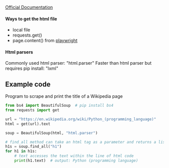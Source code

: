 [Official Documentation](https://www.crummy.com/software/BeautifulSoup/bs4/doc/)
#### Ways to get the html file
- local file
- requests.get()
- page.content() from [playwright](playwright.ipynb)
#### Html parsers
Commonly used html parser: "html.parser"
Faster than html parser but requires pip install: "lxml"
## Example code
Program to scrape and print the title of a Wikipedia page

```python
from bs4 import BeautifulSoup  # pip install bs4
from requests import get

url = "https://en.wikipedia.org/wiki/Python_(programming_language)"
html = get(url).text

soup = BeautifulSoup(html, "html.parser")

# find_all method can take an html tag as a parameter and returns a list
h1s = soup.find_all("h1")
for h1 in h1s:
    # text accesses the text within the line of html code
    print(h1.text)  # output: Python (programming language)
```
